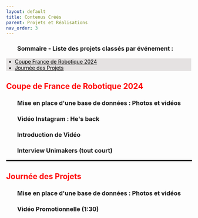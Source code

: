 ```yaml
---
layout: default
title: Contenus Créés
parent: Projets et Réalisations
nav_order: 3
---
```


<h3 style="margin-left: 30px;">Sommaire - Liste des projets classés par événement :</h3>

<nav style="background-color: #E5E2E2;">
    <ul>
        <li><a href="#section1" style="color: black;">Coupe France de Robotique 2024</a></li>
        <li><a href="#section2" style="color: black;">Journée des Projets</a></li>
    </ul>
</nav>

<h2 id="section1" style="color: red;"><strong>Coupe de France de Robotique 2024</strong></h2>

<h3 style="margin-left: 30px;">Mise en place d'une base de données : Photos et vidéos </h3>

<h3 style="margin-left: 30px;">Vidéo Instagram : He's back </h3>

<h3 style="margin-left: 30px;">Introduction de Vidéo </h3>

<h3 style="margin-left: 30px;">Interview Unimakers (tout court) </h3>

<hr style="border: 1px solid black; width: 100%; margin: 0 auto;">

<h2 id="section2" style="color: red;"><strong>Journée des Projets</strong></h2>

<h3 style="margin-left: 30px;">Mise en place d'une base de données : Photos et vidéos </h3>

<h3 style="margin-left: 30px;">Vidéo Promotionnelle (1:30) </h3>